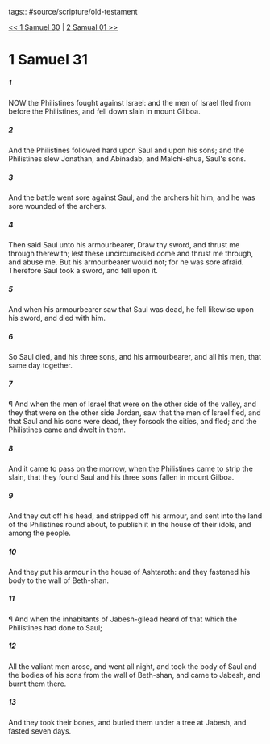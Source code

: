tags:: #source/scripture/old-testament

[<< 1 Samuel 30](source/scripture/old-testament/09_1_Samuel/1_Samuel_30.md) | [2 Samual 01 >>](source/scripture/old-testament/10_2_Samuel/2_Samual_01.md)

# 1 Samuel 31

##### 1

NOW the Philistines fought against Israel: and the men of Israel fled from before the Philistines, and fell down slain in mount Gilboa.

##### 2

And the Philistines followed hard upon Saul and upon his sons; and the Philistines slew Jonathan, and Abinadab, and Malchi-shua, Saul's sons.

##### 3

And the battle went sore against Saul, and the archers hit him; and he was sore wounded of the archers.

##### 4

Then said Saul unto his armourbearer, Draw thy sword, and thrust me through therewith; lest these uncircumcised come and thrust me through, and abuse me. But his armourbearer would not; for he was sore afraid. Therefore Saul took a sword, and fell upon it.

##### 5

And when his armourbearer saw that Saul was dead, he fell likewise upon his sword, and died with him.

##### 6

So Saul died, and his three sons, and his armourbearer, and all his men, that same day together.

##### 7

¶ And when the men of Israel that were on the other side of the valley, and they that were on the other side Jordan, saw that the men of Israel fled, and that Saul and his sons were dead, they forsook the cities, and fled; and the Philistines came and dwelt in them.

##### 8

And it came to pass on the morrow, when the Philistines came to strip the slain, that they found Saul and his three sons fallen in mount Gilboa.

##### 9

And they cut off his head, and stripped off his armour, and sent into the land of the Philistines round about, to publish it in the house of their idols, and among the people.

##### 10

And they put his armour in the house of Ashtaroth: and they fastened his body to the wall of Beth-shan.

##### 11

¶ And when the inhabitants of Jabesh-gilead heard of that which the Philistines had done to Saul;

##### 12

All the valiant men arose, and went all night, and took the body of Saul and the bodies of his sons from the wall of Beth-shan, and came to Jabesh, and burnt them there.

##### 13

And they took their bones, and buried them under a tree at Jabesh, and fasted seven days.
